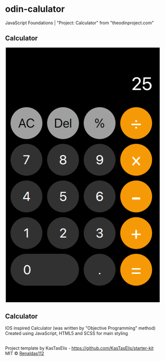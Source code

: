 # odin-calulator
JavaScript Foundations | "Project: Calculator" from "theodinproject.com"

## Calculator
<div align="center">
  <img src ="img/screenshot.PNG" style="width: 500px" />
</div>

## Calculator
IOS inspired Calculator (was written by "Objective Programming" method) <br />
Created using JavaScript, HTML5 and SCSS for main styling
<br />
<br />

Project template by KasTasElis - https://github.com/KasTasElis/starter-kit
<br />
MIT © [Renaldas112]()


